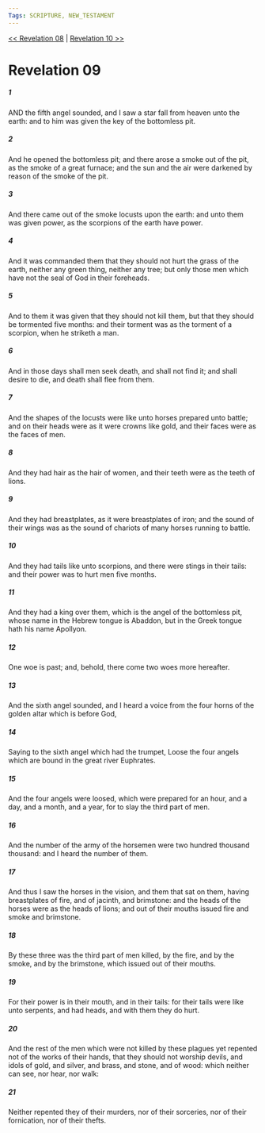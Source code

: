 ```yaml
---
Tags: SCRIPTURE, NEW_TESTAMENT
---
```


[<< Revelation 08](NEW_TESTAMENT/27_Revelation/Revelation_08.md) | [Revelation 10 >>](NEW_TESTAMENT/27_Revelation/Revelation_10.md)

# Revelation 09

##### 1
 AND the fifth angel sounded, and I saw a star fall from heaven unto the earth: and to him was given the key of the bottomless pit.
##### 2
 And he opened the bottomless pit; and there arose a smoke out of the pit, as the smoke of a great furnace; and the sun and the air were darkened by reason of the smoke of the pit.
##### 3
 And there came out of the smoke locusts upon the earth: and unto them was given power, as the scorpions of the earth have power.
##### 4
 And it was commanded them that they should not hurt the grass of the earth, neither any green thing, neither any tree; but only those men which have not the seal of God in their foreheads.
##### 5
 And to them it was given that they should not kill them, but that they should be tormented five months: and their torment was as the torment of a scorpion, when he striketh a man.
##### 6
 And in those days shall men seek death, and shall not find it; and shall desire to die, and death shall flee from them.
##### 7
 And the shapes of the locusts were like unto horses prepared unto battle; and on their heads were as it were crowns like gold, and their faces were as the faces of men.
##### 8
 And they had hair as the hair of women, and their teeth were as the teeth of lions.
##### 9
 And they had breastplates, as it were breastplates of iron; and the sound of their wings was as the sound of chariots of many horses running to battle.
##### 10
 And they had tails like unto scorpions, and there were stings in their tails: and their power was to hurt men five months.
##### 11
 And they had a king over them, which is the angel of the bottomless pit, whose name in the Hebrew tongue is Abaddon, but in the Greek tongue hath his name Apollyon.
##### 12
 One woe is past; and, behold, there come two woes more hereafter.
##### 13
 And the sixth angel sounded, and I heard a voice from the four horns of the golden altar which is before God,
##### 14
 Saying to the sixth angel which had the trumpet, Loose the four angels which are bound in the great river Euphrates.
##### 15
 And the four angels were loosed, which were prepared for an hour, and a day, and a month, and a year, for to slay the third part of men.
##### 16
 And the number of the army of the horsemen were two hundred thousand thousand: and I heard the number of them.
##### 17
 And thus I saw the horses in the vision, and them that sat on them, having breastplates of fire, and of jacinth, and brimstone: and the heads of the horses were as the heads of lions; and out of their mouths issued fire and smoke and brimstone.
##### 18
 By these three was the third part of men killed, by the fire, and by the smoke, and by the brimstone, which issued out of their mouths.
##### 19
 For their power is in their mouth, and in their tails: for their tails were like unto serpents, and had heads, and with them they do hurt.
##### 20
 And the rest of the men which were not killed by these plagues yet repented not of the works of their hands, that they should not worship devils, and idols of gold, and silver, and brass, and stone, and of wood: which neither can see, nor hear, nor walk:
##### 21
 Neither repented they of their murders, nor of their sorceries, nor of their fornication, nor of their thefts.
